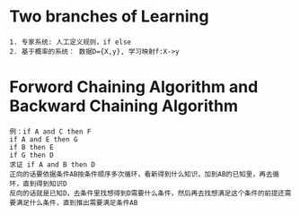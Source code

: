 # Two branches of Learning
```
1. 专家系统: 人工定义规则，if else
2. 基于概率的系统： 数据D={X,y}, 学习映射f:X->y
```
# Forword Chaining Algorithm and Backward Chaining Algorithm
```
例：if A and C then F
if A and E then G
if B then E
if G then D
求证 if A and B then D
正向的话要依据条件AB按条件顺序多次循环，看新得到什么知识，加到AB的已知里，再去循环，直到得到知识D
反向的话就是已知D，去条件里找想得到D需要什么条件，然后再去找想满足这个条件的前提还需要满足什么条件，直到推出需要满足条件AB
```